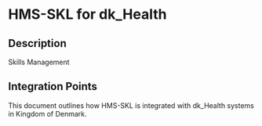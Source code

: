 # HMS-SKL for dk_Health

## Description

Skills Management

## Integration Points

This document outlines how HMS-SKL is integrated with dk_Health systems in Kingdom of Denmark.
